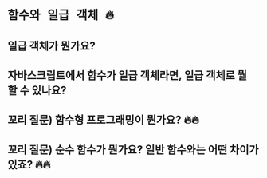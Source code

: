 # `함수와 일급 객체 🔥`

## 일급 객체가 뭔가요?

## 자바스크립트에서 함수가 일급 객체라면, 일급 객체로 뭘 할 수 있나요?

## 꼬리 질문) 함수형 프로그래밍이 뭔가요? 🔥🔥

## 꼬리 질문) 순수 함수가 뭔가요? 일반 함수와는 어떤 차이가 있죠? 🔥🔥
